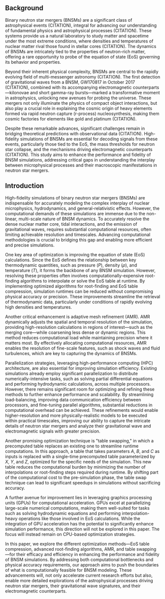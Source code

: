 
## Background
Binary neutron star mergers (BNSMs) are a significant class of astrophysical events (CITATION), integral for advancing our understanding of fundamental physics and astrophysical processes (CITATION). These systems provide us a natural laboratory to study matter and spacetime under the most extreme conditions, where densities and temperatures of nuclear matter rival those found in stellar cores (CITATION). The dynamics of BNSMs are intricately tied to the properties of neutron-rich matter, offering a rare opportunity to probe of the equation of state (EoS) governing its behavior and properties.

Beyond their inherent physical complexity, BNSMs are central to the rapidly evolving field of multi-messenger astronomy (CITATION). The first detection of gravitational waves from a BNSM, GW170817 in October 2017 (CITATION), combined with its accompanying electromagnetic counterparts—kilonovae and short gamma-ray bursts—marked a transformative moment in astrophysics, unlocking new avenues for probing the universe.  These mergers not only illuminate the physics of compact object interactions, but also play a crucial role in explaining the cosmic origin of heavy elements formed via rapid neutron capture (r-process) nucleosynthesis, making them cosmic factories for elements like gold and platinum (CITATION).

Despite these remarkable advances, significant challenges remain in bridging theoretical predictions with observational data (CITATION). High-fidelity simulations of BNSMs are essential for decoding signals from these events, particularly those tied to the EoS, the mass thresholds for neutron star collapse, and the mechanisms driving electromagnetic counterparts (CITATION). This study aims to enhance the performance and fidelity of BNSM simulations, addressing critical gaps in understanding the interplay between microphysical processes and their macroscopic manifestations in neutron star mergers.


## Introduction
High-fidelity simulations of binary neutron star mergers (BNSMs) are indispensable for accurately modeling the complex interplay of nuclear microphysics, hydrodynamics, and general-relativistic effects. However, the computational demands of these simulations are immense due to the non-linear, multi-scale nature of BNSM dynamics. To accurately resolve the dense nuclear matter core, tidal interactions, and the emission of gravitational waves, requires substantial computational resources, often limiting achievable resolution and timescales. Advancing computational methodologies is crucial to bridging this gap and enabling more efficient and precise simulations.

One key area of optimization is improving the equation of state (EoS) calculations. Since the EoS defines the relationship between key thermodynamic quantities, such as pressure $(P)$, density $(\rho)$, and temperature $(T)$, it forms the backbone of any BNSM simulation. However, resolving these properties often involves computationally-expensive root-finding algorithms to interpolate or solve the EoS table at runtime. By implementing optimized algorithms for root-finding and EoS table compression, simulation runtimes can be reduced without compromising physical accuracy or precision. These improvements streamline the retrieval of thermodynamic data, particularly under conditions of rapidly evolving high densities and temperatures.

Another critical enhancement is adaptive mesh refinement (AMR). AMR dynamically adjusts the spatial and temporal resolution of the simulation, providing high-resolution calculations in regions of interest—such as the merging core—while coarsening less dense or dynamic regions. This method reduces computational load while maintaining precision where it matters most. By effectively allocating computational resources, AMR enables the resolution of fine-scale features, such as shock waves and fluid turbulences, which are key to capturing the dynamics of BNSMs.

Parallelization strategies, leveraging high-performance computing (HPC) architecture, are also essential for improving simulation efficiency. Existing simulations already employ significant parallelization to distribute numerically-intensive tasks, such as solving partial differential equations and performing hydrodynamic calculations, across multiple processors. However, there remains significant room for optimizing and refining these methods to further enhance performance and scalability. By streamlining load-balancing, improving data communication efficiency between processors, and fine-tuning parallel algorithms, substantial reductions in computational overhead can be achieved. These refinements would enable higher-resolution and more physically-realistic models to be executed within practical timescales, improving our ability to capture the intricate details of neutron star mergers and analyze their gravitational wave and electromagnetic signals with greater precision.

Another promising optimization technique is "table swapping," in which a precomputed table replaces an existing one to streamline runtime computations. In this approach, a table that takes parameters $A$, $B$, and $C$ as inputs is replaced with a single-time precomputed table parameterized by $X$, $Y$, and $Z$, optimized for the specific needs of the simulation. This new table reduces the computational burden by minimizing the number of interpolations or root-finding steps required during runtime. By shifting part of the computational cost to the pre-simulation phase, the table swap technique can lead to significant speedups in simulations without sacrificing accuracy.

A further avenue for improvement lies in leveraging graphics processing units (GPUs) for computational acceleration. GPUs excel at parallelizing large-scale numerical computations, making them well-suited for tasks such as solving hydrodynamic equations and performing interpolation-heavy operations like those involved in EoS calculations. While the integration of GPU acceleration has the potential to significantly enhance simulation performance, this direction will not be explored in this paper. The focus will instead remain on CPU-based optimization strategies.

In this paper, we explore the different optimization methods—EoS table compression, advanced root-finding algorithms, AMR, and table swapping—for their efficacy and efficiency in enhancing the performance and fidelity of BNSM simulations. By addressing both computational bottlenecks and physical accuracy requirements, our approach aims to push the boundaries of what is computationally feasible for BNSM modeling. These advancements will, not only accelerate current research efforts but also, enable more detailed explorations of the astrophysical processes driving neutron star mergers, their gravitational wave signatures, and their electromagnetic counterparts.

